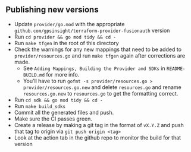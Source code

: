 ## Publishing new versions

- Update `provider/go.mod` with the appropriate `github.com/gpsinsight/terraform-provider-fusionauth` version
- Run `cd provider && go mod tidy && cd -`
- Run `make tfgen` in the root of this directory
- Check the warnings for any new mappings that need to be added to `provider/resources.go` and run `make tfgen` again after
    corrections are made.
  * See `Adding Mappings, Building the Provider and SDKs` in `README-BUILD.md` for more info.
  * You'll have to run `gofmt -s provider/resources.go > provider/resources.go.new` and delete `resources.go` and rename `resources.go.new` to `resources.go` to get the formatting correct. 
- Run `cd sdk && go mod tidy && cd -`
- Run `make build_sdks`
- Commit all the generated files and push.
- Make sure the CI passes green.
- Create a release by making a git tag in the format of `vX.Y.Z` and push that tag to origin via `git push origin <tag>`
- Look at the action tab in the github repo to monitor the build for that version
